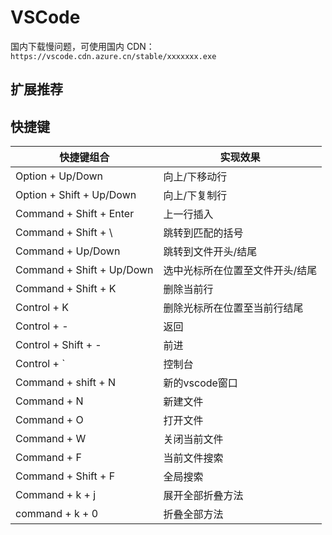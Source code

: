 # VSCode <Badge type="info" text="Visual Studio Code" />

国内下载慢问题，可使用国内 CDN：`https://vscode.cdn.azure.cn/stable/xxxxxxx.exe`

## 扩展推荐


## 快捷键 

| 快捷键组合                     | 实现效果             |
|---------------------------|------------------|
| Option + Up/Down          | 向上/下移动行          |
| Option + Shift + Up/Down  | 向上/下复制行          |
| Command + Shift + Enter   | 上一行插入            |
| Command + Shift + \       | 跳转到匹配的括号         |
| Command + Up/Down         | 跳转到文件开头/结尾       |
| Command + Shift + Up/Down | 选中光标所在位置至文件开头/结尾 |
| Command + Shift + K       | 删除当前行            |
| Control + K               | 删除光标所在位置至当前行结尾   |
| Control + -               | 返回               |
| Control + Shift + -       | 前进               |
| Control + `               | 控制台              |
| Command + shift + N       | 新的vscode窗口       |
| Command + N               | 新建文件             |
| Command + O               | 打开文件             |
| Command + W               | 关闭当前文件           |
| Command + F               | 当前文件搜索           |
| Command + Shift + F       | 全局搜索             |
| Command + k + j           | 展开全部折叠方法         |
| command + k + 0           | 折叠全部方法           |